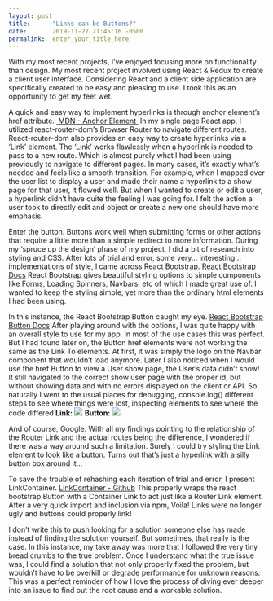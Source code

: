```yaml
---
layout: post
title:      "Links can be Buttons?"
date:       2019-11-27 21:45:16 -0500
permalink:  enter_your_title_here
---
```



With my most recent projects, I’ve enjoyed focusing more on functionality than  design. My most recent project involved using React & Redux to create a client user interface. Considering React and a client side application are specifically created to be easy and pleasing to use. I took this as an opportunity to get my feet wet.

A quick and easy way to implement hyperlinks is through anchor element’s href attribute. [ MDN - Anchor Element ](https://developer.mozilla.org/en-US/docs/Web/HTML/Element/a "MDN - Anchor Element ") In my single page React app, I utilized react-router-dom’s Browser Router to navigate different routes. React-router-dom also provides an easy way to create hyperlinks via a ‘Link’ element. The ‘Link’ works flawlessly when a hyperlink is needed to pass to a new route. Which is almost purely what I had been using previously to navigate to different pages. In many cases, it’s exactly what’s needed and feels like a smooth transition. For example, when I mapped over the user list to display a user and made their name a hyperlink to a show page for that user, it flowed well. But when I wanted to create or edit a user, a hyperlink didn’t have quite the feeling I was going for. I felt the action a user took to directly edit and object or create a new one should have more emphasis. 

Enter the button. Buttons work well when submitting forms or other actions that require a little more than a simple redirect to more information. During my ‘spruce up the design’ phase of my project, I did a bit of research into styling and CSS. After lots of trial and error, some very… interesting… implementations of style, I came across React Bootstrap. [React Bootstrap Docs](https://react-bootstrap.github.io/ "React Bootstrap Docs") React Bootstrap gives beautiful styling options to simple components like Forms, Loading Spinners, Navbars, etc of which I made great use of. I wanted to keep the styling simple, yet more than the ordinary html elements I had been using. 

In this instance, the React Bootstrap Button caught my eye. [React Bootstrap Button Docs](https://react-bootstrap.github.io/components/buttons/ "React Bootstrap Button ") After playing around with the options, I was quite happy with an overall style to use for my app. In most of the use cases this was perfect. But I had found later on, the Button href elements were not working the same as the Link To elements. At first, it was simply the logo on the Navbar component that wouldn’t load anymore. Later I also noticed when I would use the href Button to view a User show page, the User’s data didn’t show! It still navigated to the correct show user page with the proper id, but without showing data and with no errors displayed on the client or API. So naturally I went to the usual places for debugging, console.log() different steps to see where things were lost, inspecting elements to see where the code differed 
**Link:** ![](Screen%20Shot%202019-11-27%20at%208.59.02%20PM.png)
**Button:** ![](Screen%20Shot%202019-11-27%20at%208.00.45%20PM.png)

And of course, Google. With all my findings pointing to the relationship of the  Router Link and the actual routes being the difference, I wondered if there was a way around such a limitation. Surely I could try styling the Link element to look like a button. Turns out that’s just a hyperlink with a silly button box around it…

To save the trouble of rehashing each iteration of trial and error, I present LinkContainer. [LinkContainer - Github](https://github.com/react-bootstrap/react-router-bootstrap "LinkContainer - Github") This properly wraps the react bootstrap Button with a Container Link to act just like a Router Link element. After a very quick import and inclusion via npm, Voila! Links were no longer ugly and buttons could properly link!

I don’t write this to push looking for a solution someone else has made instead of finding the solution yourself. But sometimes, that really is the case. In this instance, my take away was more that I followed the very tiny bread crumbs to the true problem. Once I understand what the true issue was, I could find a solution that not only properly fixed the problem, but wouldn’t have to be overkill or degrade performance for unknown reasons. This was a perfect reminder of how I love the process of diving ever deeper into an issue to find out the root cause and a workable solution.



